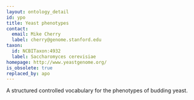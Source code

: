 ```yaml
---
layout: ontology_detail
id: ypo
title: Yeast phenotypes
contact:
  email: Mike Cherry
  label: cherry@genome.stanford.edu
taxon:
  id: NCBITaxon:4932
  label: Saccharomyces cerevisiae
homepage: http://www.yeastgenome.org/ 
is_obsolete: true
replaced_by: apo
---
```


A structured controlled vocabulary for the phenotypes of budding yeast.
